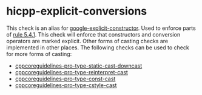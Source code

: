 # hicpp-explicit-conversions

This check is an alias for
[google-explicit-constructor](google-explicit-constructor.html). Used to
enforce parts of
[rule 5.4.1](http://www.codingstandard.com/rule/5-4-1-only-use-casting-forms-static_cast-excl-void-dynamic_cast-or-explicit-constructor-call/).
This check will enforce that constructors and conversion operators are
marked <span class="title-ref">explicit</span>. Other forms of casting
checks are implemented in other places. The following checks can be used
to check for more forms of casting:

  - [cppcoreguidelines-pro-type-static-cast-downcast](cppcoreguidelines-pro-type-static-cast-downcast.html)
  - [cppcoreguidelines-pro-type-reinterpret-cast](cppcoreguidelines-pro-type-reinterpret-cast.html)
  - [cppcoreguidelines-pro-type-const-cast](cppcoreguidelines-pro-type-const-cast.html)
  - [cppcoreguidelines-pro-type-cstyle-cast](cppcoreguidelines-pro-type-cstyle-cast.html)
